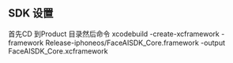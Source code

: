 ## SDK 设置

首先CD 到Product 目录然后命令 xcodebuild -create-xcframework -framework Release-iphoneos/FaceAISDK_Core.framework -output FaceAISDK_Core.xcframework


